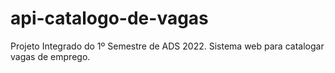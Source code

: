 # api-catalogo-de-vagas
 Projeto Integrado do 1º Semestre de ADS 2022. Sistema web para catalogar vagas de emprego.
